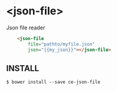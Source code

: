 # \<json-file\>

Json file reader

```HTML
    <json-file
        file="pathto/myfile.json"
        json="{{my_json}}"></json-file>
```

## INSTALL

```
$ bower install --save ce-json-file
```